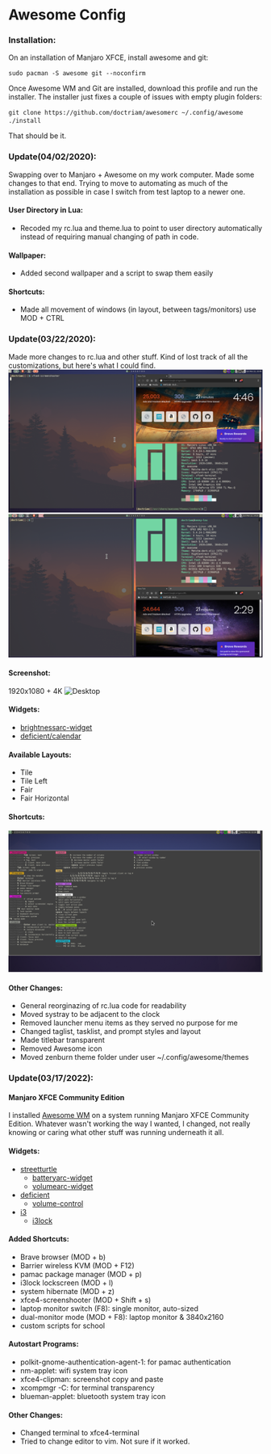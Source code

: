 # Awesome Config

### Installation:
On an installation of Manjaro XFCE, install awesome and git:
```
sudo pacman -S awesome git --noconfirm
```

Once Awesome WM and Git are installed, download this profile and run the
installer.  The installer just fixes a couple of issues with empty plugin
folders:
```
git clone https://github.com/doctriam/awesomerc ~/.config/awesome
./install
```

That should be it.

### Update(04/02/2020):
Swapping over to Manjaro + Awesome on my work computer.  Made some changes to
that end.  Trying to move to automating as much of the installation as possible
in case I switch from test laptop to a newer one.

#### User Directory in Lua:
* Recoded my rc.lua and theme.lua to point to user directory automatically
  instead of requiring manual changing of path in code.

#### Wallpaper:
* Added second wallpaper and a script to swap them easily

#### Shortcuts:
* Made all movement of windows (in layout, between tags/monitors) use MOD +
  CTRL

### Update(03/22/2020):
Made more changes to rc.lua and other stuff.  Kind of lost track of all the
customizations, but here's what I could find.
![Desktop03222020a](screenshots/desktop03222020a.png)
![Desktop03222020](screenshots/desktop03222020.png)

#### Screenshot:
1920x1080 + 4K
![Desktop](screenshots/desktop.png)

#### Widgets:
* [brightnessarc-widget](https://github.com/streetturtle/awesome-wm-widgets/tree/master/brightnessarc-widget)
* [deficient/calendar](https://github.com/deficient/calendar)

#### Available Layouts:
* Tile
* Tile Left
* Fair
* Fair Horizontal

#### Shortcuts:
![help_menu](screenshots/help_menu.png)

#### Other Changes:
* General reorginazing of rc.lua code for readability
* Moved systray to be adjacent to the clock
* Removed launcher menu items as they served no purpose for me
* Changed taglist, tasklist, and prompt styles and layout
* Made titlebar transparent
* Removed Awesome icon
* Moved zenburn theme folder under user ~/.config/awesome/themes


### Update(03/17/2022):
#### Manjaro XFCE Community Edition
I installed [Awesome
WM](https://www.archlinux.org/packages/community/x86_64/awesome/) on a system running Manjaro XFCE Community Edition.
Whatever wasn't working the way I wanted, I changed, not really knowing or
caring what other stuff was running underneath it all.

#### Widgets:
* [streetturtle](https://github.com/streetturtle/awesome-wm-widgets)
    * [batteryarc-widget](https://github.com/streetturtle/awesome-wm-widgets/tree/master/batteryarc-widget)
    * [volumearc-widget](https://github.com/streetturtle/awesome-wm-widgets/tree/master/volumearc-widget)
* [deficient](https://github.com/deficient)
    * [volume-control](https://github.com/deficient/volume-control)
* [i3](https://github.com/i3)
    * [i3lock](https://github.com/i3/i3lock)


#### Added Shortcuts:
* Brave browser (MOD + b)
* Barrier wireless KVM (MOD + F12)
* pamac package manager (MOD + p)
* i3lock lockscreen (MOD + l)
* system hibernate (MOD + z)
* xfce4-screenshooter (MOD + Shift + s)
* laptop monitor switch (F8): single monitor, auto-sized
* dual-monitor mode (MOD + F8): laptop monitor & 3840x2160
* custom scripts for school

#### Autostart Programs:
* polkit-gnome-authentication-agent-1: for pamac authentication
* nm-applet: wifi system tray icon
* xfce4-clipman: screenshot copy and paste
* xcompmgr -C: for terminal transparency
* blueman-applet: bluetooth system tray icon

#### Other Changes:
* Changed terminal to xfce4-terminal
* Tried to change editor to vim.  Not sure if it worked.
